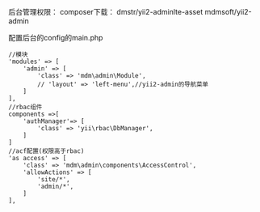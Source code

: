 后台管理权限：
composer下载：
dmstr/yii2-adminlte-asset
mdmsoft/yii2-admin

配置后台的config的main.php

    //模块
    'modules' => [
        'admin' => [
            'class' => 'mdm\admin\Module',
            // 'layout' => 'left-menu',//yii2-admin的导航菜单
        ]
    ],
    //rbac组件
    components =>[
    	'authManager'=> [
    		'class' => 'yii\rbac\DbManager',
    	]
    ]
    //acf配置(权限高于rbac)
    'as access' => [
		'class' => 'mdm\admin\components\AccessControl',
		'allowActions' => [
			'site/*',
			'admin/*',
		]
	],
